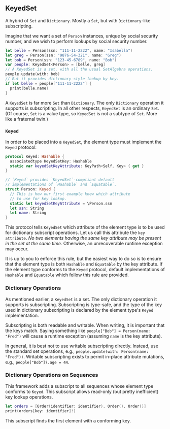 ## KeyedSet

A hybrid of `Set` and `Dictionary`. Mostly a `Set`, but with `Dictionary`-like subscripting.

Imagine that we want a set of `Person` instances, unique by social security number, and we wish to perform lookups by social security number.

```swift
let belle = Person(ssn: "111-11-2222", name: "Isabella")
let greg = Person(ssn: "9876-54-321", name: "Greg")
let bob = Person(ssn: "123-45-6789", name: "Bob")
var people: KeyedSet<Person> = [belle, greg]
// A KeyedSet is a set, with all the usual SetAlgebra operations.
people.update(with: bob)
// But it provides dictionary-style lookup by key.
if let belle = people["111-11-2222"] {
  print(belle.name)
}
```

A `KeyedSet` is far more `Set` than `Dictionary`. The only `Dictionary` operation it supports is subscripting. In all other respects, `KeyedSet` is an ordinary `Set`. (Of course, `Set` is a value type, so `KeyedSet` is not a subtype of `Set`. More like a fraternal twin.)

### `Keyed`

In order to be placed into a `KeyedSet`, the element type must implement the `Keyed` protocol:

```swift
protocol Keyed: Hashable {
  associatedtype KeyedSetKey: Hashable
  static var keyedSetKeyAttribute: KeyPath<Self, Key> { get }
}

// `Keyed` provides `KeyedSet`-compliant default
// implementations of `Hashable` and `Equatable`.
struct Person: Keyed {
  // This is how our first example knew which attribute
  // to use for key lookup.
  static let keyedSetKeyAttribute = \Person.ssn
  let ssn: String
  let name: String
}
```

This protocol tells `KeyedSet` which attribute of the element type is to be used for dictionary subscript operations. Let us call this attribute the `key attribute`. _No two elements having the same key attribute may be present in the set at the same time._ Otherwise, an unrecoverable runtime exception may occur.

It is up to you to enforce this rule, but the easiest way to do so is to ensure that the element type is both `Hashable` and `Equatable` by the key attribute. If the element type conforms to the `Keyed` protocol, default implementations of `Hashable` and `Equatable` which follow this rule are provided.

### Dictionary Operations

As mentioned earlier, a `KeyedSet` is a set. The only dictionary operation it supports is subscripting. Subscripting is type-safe, and the type of the key used in dictionary subscripting is declared by the element type's `Keyed` implementation.

Subscripting is both readable and writable. When writing, it is important that the keys match. Saying something like `people["Bob"] = Person(name: "Fred")` will cause a runtime exception (assuming `name` is the key attribute).

In general, it is best not to use writable subscripting directly. Instead, use the standard set operations, e.g., `people.update(with: Person(name: "Fred"))`. Writable subscripting exists to permit in-place attribute mutations, e.g., `people["Bob"]?.age = 44`.

### Dictionary Operations on Sequences

This framework adds a subscript to all sequences whose element type conforms to `Keyed`. This subscript allows read-only (but pretty inefficient) key lookup operations.

```swift
let orders = [Order(identifier: identifier), Order(), Order()]
print(orders[key: identifier]!)
```

This subscript finds the first element with a conforming key.
